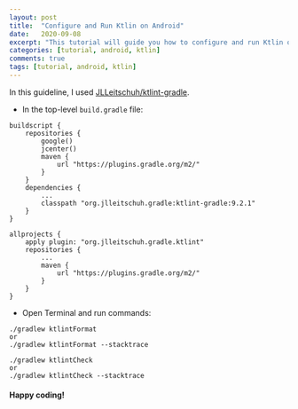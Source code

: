 ```yaml
---
layout: post
title:  "Configure and Run Ktlin on Android"
date:   2020-09-08
excerpt: "This tutorial will guide you how to configure and run Ktlin on Android"
categories: [tutorial, android, ktlin]
comments: true
tags: [tutorial, android, ktlin]
---
```

In this guideline, I used [JLLeitschuh/ktlint-gradle](https://github.com/jlleitschuh/ktlint-gradle).
- In the top-level `build.gradle` file:
```
buildscript {
    repositories {
        google()
        jcenter()
        maven {
            url "https://plugins.gradle.org/m2/"
        }
    }
    dependencies {
        ...
        classpath "org.jlleitschuh.gradle:ktlint-gradle:9.2.1"
    }
}

allprojects {
    apply plugin: "org.jlleitschuh.gradle.ktlint"
    repositories {
        ...
        maven {
            url "https://plugins.gradle.org/m2/"
        }
    }
}
```
- Open Terminal and run commands:
```
./gradlew ktlintFormat
or
./gradlew ktlintFormat --stacktrace

./gradlew ktlintCheck
or
./gradlew ktlintCheck --stacktrace

```

#### Happy coding!
